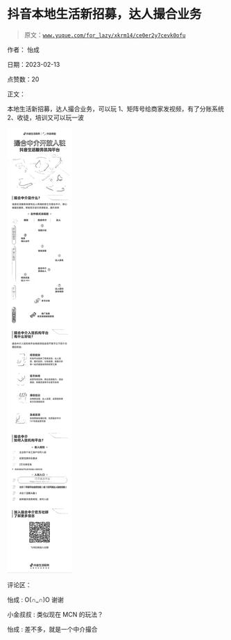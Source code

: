 # 抖音本地生活新招募，达人撮合业务

> 原文：[`www.yuque.com/for_lazy/xkrm14/ce0er2y7cevk0ofu`](https://www.yuque.com/for_lazy/xkrm14/ce0er2y7cevk0ofu)

作者： 怡成

日期：2023-02-13

点赞数：20

正文：

本地生活新招募，达人撮合业务，可以玩 1、矩阵号给商家发视频，有了分账系统 2、收徒，培训又可以玩一波

![](img/23c9c9c41caf2491373ed242621c3e10.png)

评论区：

怡成 : O(∩_∩)O 谢谢

小金叔叔 : 类似现在 MCN 的玩法？

怡成 : 差不多，就是一个中介撮合

